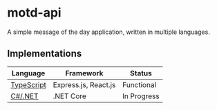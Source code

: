 # motd-api

A simple message of the day application, written in multiple languages.

## Implementations

| Language                           | Framework            | Status      |
| ---------------------------------- | -------------------- | ----------- |
| [TypeScript](typescript/README.md) | Express.js, React.js | Functional  |
| [C#/.NET](dotnet/README.md)        | .NET Core            | In Progress |
